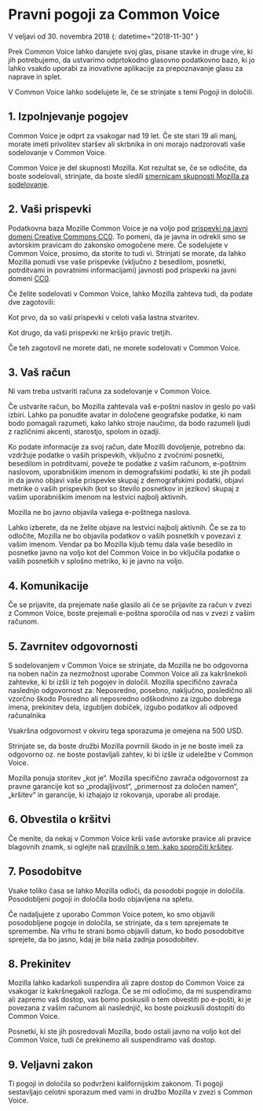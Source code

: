 # Pravni pogoji za Common Voice

V veljavi od 30. novembra 2018 {: datetime="2018-11-30" }

Prek Common Voice lahko darujete svoj glas, pisane stavke in druge vire, ki jih potrebujemo, da ustvarimo odprtokodno glasovno podatkovno bazo, ki jo lahko vsakdo uporabi za inovativne aplikacije za prepoznavanje glasu za naprave in splet.

V Common Voice lahko sodelujete le, če se strinjate s temi Pogoji in določili.

## 1. Izpolnjevanje pogojev
Common Voice je odprt za vsakogar nad 19 let. Če ste stari 19 ali manj, morate imeti privolitev staršev ali skrbnika in oni morajo nadzorovati vaše sodelovanje v Common Voice.

Common Voice je del skupnosti Mozilla. Kot rezultat se, če se odločite, da boste sodelovali, strinjate, da boste sledili [smernicam skupnosti Mozilla za sodelovanje](https://www.mozilla.org/about/governance/policies/participation/).

## 2. Vaši prispevki 
Podatkovna baza Mozille Common Voice je na voljo pod [prispevki na javni domeni Creative Commons CC0](https://creativecommons.org/publicdomain/zero/1.0/). To pomeni, da je javna in odrekli smo se avtorskim pravicam do zakonsko omogočene mere. Če sodelujete v Common Voice, prosimo, da storite to tudi vi. Strinjati se morate, da lahko Mozilla ponudi vse vaše prispevke (vključno z besedilom, posnetki, potrditvami in povratnimi informacijami) javnosti pod prispevki na javni domeni [CC0](https://creativecommons.org/publicdomain/zero/1.0/).

Če želite sodelovati v Common Voice, lahko Mozilla zahteva tudi, da podate dve zagotovili:

Kot prvo, da so vaši prispevki v celoti vaša lastna stvaritev.

Kot drugo, da vaši prispevki ne kršijo pravic tretjih. 

Če teh zagotovil ne morete dati, ne morete sodelovati v Common Voice. 

## 3. Vaš račun
Ni vam treba ustvariti računa za sodelovanje v Common Voice. 

Če ustvarite račun, bo Mozilla zahtevala vaš e-poštni naslov in geslo po vaši izbiri. Lahko pa ponudite avatar in določene geografske podatke, ki nam bodo pomagali razumeti, kako lahko stroje naučimo, da bodo razumeli ljudi z različnimi akcenti, starostjo, spolom in ozadji.

Ko podate informacije za svoj račun, date Mozilli dovoljenje, potrebno da: 
vzdržuje podatke o vaših prispevkih, vključno z zvočnimi posnetki, besedilom in potrditvami, 
poveže te podatke z vašim računom, e-poštnim naslovom, uporabniškim imenom in demografskimi podatki, ki ste jih podali in
da javno objavi vaše prispevke skupaj z demografskimi podatki,
objavi metrike o vaših prispevkih (kot so število posnetkov in jezikov) skupaj z vašim uporabniškim imenom na lestvici najbolj aktivnih.

Mozilla ne bo javno objavila vašega e-poštnega naslova.

Lahko izberete, da ne želite objave na lestvici najbolj aktivnih. Če se za to odločite, Mozilla ne bo objavila podatkov o vaših posnetkih v povezavi z vašim imenom. Vendar pa bo Mozilla kljub temu dala vaše besedilo in posnetke javno na voljo kot del Common Voice in bo vključila podatke o vaših posnetkih v splošno metriko, ki je javno na voljo.

## 4. Komunikacije
Če se prijavite, da prejemate naše glasilo ali če se prijavite za račun v zvezi z Common Voice, boste prejemali e-poštna sporočila od nas v zvezi z vašim računom. 

## 5. Zavrnitev odgovornosti

S sodelovanjem v Common Voice se strinjate, da Mozilla ne bo odgovorna na noben način za nezmožnost uporabe Common Voice ali za  kakršnekoli zahtevke, ki bi izšli iz teh pogojev in določil. Mozilla specifično zavrača naslednjo odgovornost za:
Neposredno, posebno, naključno, posledično ali vzorčno škodo
Posredno ali neposredno odškodnino za izgubo dobrega imena, prekinitev dela, izgubljen dobiček, izgubo podatkov ali odpoved računalnika

Vsakršna odgovornost v okviru tega sporazuma je omejena na 500 USD.

Strinjate se, da boste družbi Mozilla povrnili škodo in je ne boste imeli za odgovorno oz. ne boste postavljali zahtev, ki bi izšle iz udeležbe v Common Voice.

Mozilla ponuja storitev „kot je“. Mozilla specifično zavrača odgovornost za pravne garancije kot so „prodajljivost“, „primernost za določen namen“, „kršitev“ in garancije, ki izhajajo iz rokovanja, uporabe ali prodaje. 

## 6. Obvestila o kršitvi
Če menite, da nekaj v Common Voice krši vaše avtorske pravice ali pravice blagovnih znamk, si oglejte naš [pravilnik o tem, kako sporočiti kršitev](https://www.mozilla.org/about/legal/report-infringement/).

## 7. Posodobitve
Vsake toliko časa se lahko Mozilla odloči, da posodobi pogoje in določila. Posodobljeni pogoji in določila bodo objavljena na spletu. 

Če nadaljujete z uporabo Common Voice potem, ko smo objavili posodobljene pogoje in določila, se strinjate, da s tem sprejemate te spremembe. Na vrhu te strani bomo objavili datum, ko bodo posodobitve sprejete, da bo jasno, kdaj je bila naša zadnja posodobitev. 

## 8. Prekinitev
Mozilla lahko kadarkoli suspendira ali zapre dostop do Common Voice za vsakogar iz kakršnegakoli razloga. Če se mi odločimo, da mi suspendiramo ali zapremo vaš dostop, vas bomo poskusili o tem obvestiti po e-pošti, ki je povezana z vašim računom ali naslednjič, ko boste poizkusili dostopiti do Common Voice. 

Posnetki, ki ste jih posredovali Mozilla, bodo ostali javno na voljo kot del Common Voice, tudi če prekinemo ali suspendiramo vaš dostop.

## 9. Veljavni zakon
Ti pogoji in določila so podvrženi kalifornijskim zakonom. Ti pogoji sestavljajo celotni sporazum med vami in družbo Mozilla v zvezi s Common Voice.
